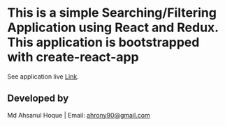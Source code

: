 # This is a simple Searching/Filtering Application using React and Redux. This application is bootstrapped with create-react-app

See application live [Link](https://blog-filtering-redux-mhoque.netlify.app/).

## Developed by
Md Ahsanul Hoque | Email: ahrony90@gmail.com


